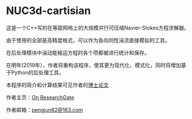 # NUC3d-cartisian
这是一个C++写的在等距网格上的大规模并行可压缩Navier-Stokes方程求解器。

由于使用的全部是高精度格式，可以作为各向同性湍流直接模拟的工具。

在后处理模块中湍动能输运方程的各个项都被进行统计和保存。

在明年(2019年），作者将重构该程序，使其更为现代化、模式化，同时将增加基于Python的后处理工具。

本程序的简介和计算结果可见作者的[博士论文](https://www.researchgate.net/profile/Jun_Peng17)

作者主页：[On ResearchGate](https://www.researchgate.net/profile/Jun_Peng17)

作者邮箱：pengjun62@163.com
